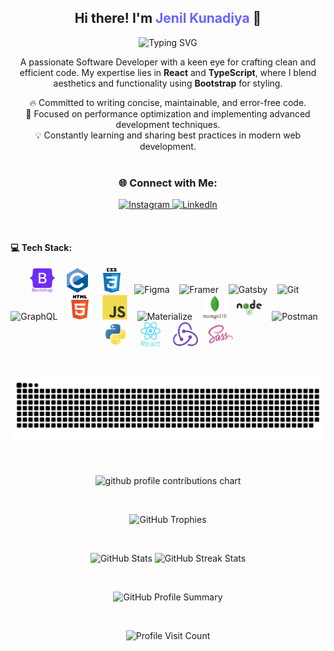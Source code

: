 <h2 align="center">Hi there! I'm <span style="color:#6c63ff;">Jenil Kunadiya</span> 👋</h2>

<p align="center">
  <img src="https://readme-typing-svg.herokuapp.com?font=Fira+Code&size=22&duration=4000&pause=1000&center=true&width=435&lines=Passionate+Software+Developer;Expert+in+React+and+TypeScript;Always+Learning+and+Improving" alt="Typing SVG">
</p>

<p align="center">
  A passionate Software Developer with a keen eye for crafting clean and efficient code. My expertise lies in 
  <strong>React</strong> and <strong>TypeScript</strong>, where I blend aesthetics and functionality using 
  <strong>Bootstrap</strong> for styling.
</p>

<div align="center">
  <span>🔥 Committed to writing concise, maintainable, and error-free code.</span><br>
  <span>🚀 Focused on performance optimization and implementing advanced development techniques.</span><br>
  <span>💡 Constantly learning and sharing best practices in modern web development.</span>
</div>

<br>

<h3 align="center"> 🌐 Connect with Me: </h3>

<p align="center">
  <a href="https://instagram.com/jenil_kunadiya" target="_blank">
    <img src="https://img.shields.io/badge/Instagram-%23E4405F.svg?style=for-the-badge&logo=Instagram&logoColor=white" alt="Instagram"/>
  </a>
  <a href="https://linkedin.com/in/jenil-kunadiya" target="_blank">
    <img src="https://img.shields.io/badge/LinkedIn-%230077B5.svg?style=for-the-badge&logo=linkedin&logoColor=white" alt="LinkedIn"/>
  </a>
</p>

<br>

<h4> 💻 Tech Stack: </h4>

<p align="center">
<img src="https://raw.githubusercontent.com/devicons/devicon/master/icons/bootstrap/bootstrap-plain-wordmark.svg" alt="Bootstrap" width="40" height="40"/>
&nbsp;&nbsp;
<img src="https://raw.githubusercontent.com/devicons/devicon/master/icons/c/c-original.svg" alt="C" width="40" height="40"/>
  &nbsp;&nbsp;
<img src="https://raw.githubusercontent.com/devicons/devicon/master/icons/css3/css3-original-wordmark.svg" alt="CSS3" width="40" height="40"/>
  &nbsp;&nbsp;
<img src="https://www.vectorlogo.zone/logos/figma/figma-icon.svg" alt="Figma" width="40" height="40"/>
  &nbsp;&nbsp;
<img src="https://www.vectorlogo.zone/logos/framer/framer-icon.svg" alt="Framer" width="40" height="40"/>
  &nbsp;&nbsp;
<img src="https://www.vectorlogo.zone/logos/gatsbyjs/gatsbyjs-icon.svg" alt="Gatsby" width="40" height="40"/>
  &nbsp;&nbsp;
<img src="https://www.vectorlogo.zone/logos/git-scm/git-scm-icon.svg" alt="Git" width="40" height="40"/>
  &nbsp;&nbsp;
<img src="https://www.vectorlogo.zone/logos/graphql/graphql-icon.svg" alt="GraphQL" width="40" height="40"/>
  &nbsp;&nbsp;
<img src="https://raw.githubusercontent.com/devicons/devicon/master/icons/html5/html5-original-wordmark.svg" alt="HTML5" width="40" height="40"/>
  &nbsp;&nbsp;
<img src="https://raw.githubusercontent.com/devicons/devicon/master/icons/javascript/javascript-original.svg" alt="JavaScript" width="40" height="40"/>
  &nbsp;&nbsp;
<img src="https://raw.githubusercontent.com/prplx/svg-logos/5585531d45d294869c4eaab4d7cf2e9c167710a9/svg/materialize.svg" alt="Materialize" width="40" height="40"/>
  &nbsp;&nbsp;
<img src="https://raw.githubusercontent.com/devicons/devicon/master/icons/mongodb/mongodb-original-wordmark.svg" alt="MongoDB" width="40" height="40"/>
 &nbsp;&nbsp;
<img src="https://raw.githubusercontent.com/devicons/devicon/master/icons/nodejs/nodejs-original-wordmark.svg" alt="Node.js" width="40" height="40"/>
 &nbsp;&nbsp;
<img src="https://www.vectorlogo.zone/logos/getpostman/getpostman-icon.svg" alt="Postman" width="40" height="40"/>
 &nbsp;&nbsp;
<img src="https://raw.githubusercontent.com/devicons/devicon/master/icons/python/python-original.svg" alt="Python" width="40" height="40"/>
 &nbsp;&nbsp;
<img src="https://raw.githubusercontent.com/devicons/devicon/master/icons/react/react-original-wordmark.svg" alt="React" width="40" height="40"/>
 &nbsp;&nbsp;
<img src="https://raw.githubusercontent.com/devicons/devicon/master/icons/redux/redux-original.svg" alt="Redux" width="40" height="40"/>
  &nbsp;&nbsp;
<img src="https://raw.githubusercontent.com/devicons/devicon/master/icons/sass/sass-original.svg" alt="Sass" width="40" height="40"/>
</p>

<br>

<p align="center">
<img src="https://raw.githubusercontent.com/platane/snk/output/github-contribution-grid-snake.svg" alt="GitHub Contribution Grid Snake">
</p>

<br>

<p align="center" >
	<picture>
	  <source media="(prefers-color-scheme: dark)"  srcset="https://raw.githubusercontent.com/Jenil-Kunadiya-45/Jenil-Kunadiya-45/output-3d-contrib/night.svg" />
	  <source media="(prefers-color-scheme: light)" srcset="https://raw.githubusercontent.com/Jenil-Kunadiya-45/Jenil-Kunadiya-45/output-3d-contrib/day.svg" />
	  <img alt="github profile contributions chart"    src="https://raw.githubusercontent.com/Jenil-Kunadiya-45/Jenil-Kunadiya-45/output-3d-contrib/day.svg" />
	</picture>
</p>

<br>

<p align="center">
  <img src="https://github-profile-trophy.vercel.app/?username=Jenil-Kunadiya-45&theme=gruvbox&no-frame=false&no-bg=true&margin-w=4" alt="GitHub Trophies"/>
</p>

<br>

<p align="center">
  <img src="https://github-readme-stats.vercel.app/api?username=Jenil-Kunadiya-45&theme=transparent&hide_border=false&include_all_commits=false&count_private=false" alt="GitHub Stats"/>
  <img src="https://github-readme-streak-stats.herokuapp.com/?user=Jenil-Kunadiya-45&theme=transparent&hide_border=false" alt="GitHub Streak Stats"/>
</p>

<br>

<p align="center">
  <img src="https://github-profile-summary-cards.vercel.app/api/cards/profile-details?username=Jenil-Kunadiya-45&theme=transparent" alt="GitHub Profile Summary"/>
</p>

<br>

<p align="center">
  <img src="https://visitcount.itsvg.in/api?id=Jenil-Kunadiya-45&icon=0&color=0" alt="Profile Visit Count"/>
</p>
